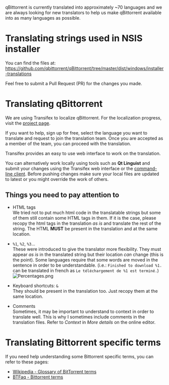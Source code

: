qBittorrent is currently translated into approximately ~70 languages and we are always looking for new translators to help us make qBittorrent available into as many languages as possible.

# Translating strings used in NSIS installer
You can find the files at: https://github.com/qbittorrent/qBittorrent/tree/master/dist/windows/installer-translations

Feel free to submit a Pull Request (PR) for the changes you made.

# Translating qBittorrent
We are using Transifex to localize qBittorrent. For the localization progress, visit the [project page](https://www.transifex.com/sledgehammer999/qbittorrent/).

If you want to help, sign up for free, select the language you want to translate and request to join the translation team.
Once you are accepted as a member of the team, you can proceed with the translation.

Transifex provides an easy to use web interface to work on the translation.

You can alternatively work locally using tools such as **Qt Linguist** and submit your changes using the Transifex web interface or the [command-line client](https://developers.transifex.com/docs/cli). Before pushing changes make sure your local files are updated to latest or you might override the work of others.

## Things you need to pay attention to
* HTML tags<br>
We tried not to put much html code in the translatable strings but some of them still contain some HTML tags in them. If it is the case, please recopy the html tags in the translation *as is* and translate the rest of the string. The HTML **MUST** be present in the translation and at the same location.

* `%1`, `%2`, `%3`...<br>
These were introduced to give the translator more flexibility. They must appear *as is* in the translated string but their location *can* change (this is the point). Some languages require that some words are moved in the sentence in order to be understandable. (i.e.: `Finished to download %1.` can be translated in french as `Le téléchargement de %1 est terminé.`)<br>
![Percentages.png](https://www.qbittorrent.org/wiki-images/Percentages.png)

* Keyboard shortcuts: `&`<br>
They should be present in the translation too. Just recopy them at the same location.

* Comments<br>
Sometimes, it may be important to understand to context in order to translate well. This is why I sometimes include comments in the translation files. Refer to *Context* in *More details* on the online editor.

# Translating Bittorrent specific terms
If you need help understanding some Bittorrent specific terms, you can refer to these pages:
* [Wikipedia - Glossary of BitTorrent terms](https://en.wikipedia.org/wiki/Glossary_of_BitTorrent_terms)
* [BTFaq - Bittorrent terms](https://web.archive.org/web/20101120190033/http://www.dessent.net/btfaq/#terms)

